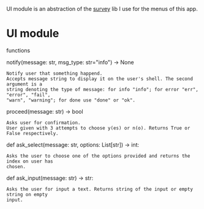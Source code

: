 UI module is an abstraction of the [survey](https://github.com/Exahilosys/survey) lib I
use for the menus of this app.

# UI module

functions

notify(message: str, msg_type: str="info") -> None

    Notify user that something happend.
    Accepts message string to display it on the user's shell. The second argument is a
    string denoting the type of message: for info "info"; for error "err", "error", "fail",
    "warn", "warning"; for done use "done" or "ok".

proceed(message: str) -> bool

    Asks user for confirmation.
    User given with 3 attempts to choose y(es) or n(o). Returns True or False respectively.

def ask_select(message: str, options: List[str]) -> int:

    Asks the user to choose one of the options provided and returns the index on user has
    chosen.

def ask_input(message: str) -> str:

    Asks the user for input a text. Returns string of the input or empty string on empty
    input.
